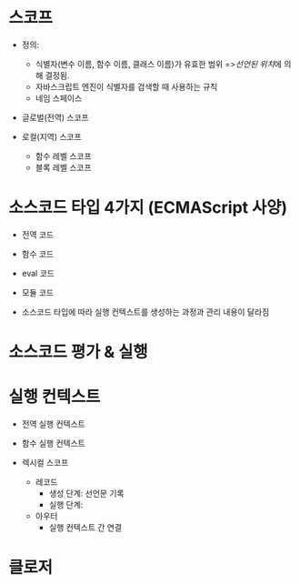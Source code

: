 # 스코프

- 정의:

  - 식별자(변수 이름, 함수 이름, 클래스 이름)가 유효한 범위 =>*선언된 위치*에 의해 결정됨.
  - 자바스크립트 엔진이 식별자를 검색할 때 사용하는 규칙
  - 네임 스페이스

- 글로벌(전역) 스코프
- 로컬(지역) 스코프
  - 함수 레벨 스코프
  - 블록 레벨 스코프

# 소스코드 타입 4가지 (ECMAScript 사양)

- 전역 코드
- 함수 코드
- eval 코드
- 모듈 코드

- 소스코드 타입에 따라 실행 컨텍스트를 생성하는 과정과 관리 내용이 달라짐

# 소스코드 평가 & 실행

# 실행 컨텍스트

- 전역 실행 컨텍스트
- 함수 실행 컨텍스트

- 렉시컬 스코프
  - 레코드
    - 생성 단계: 선언문 기록
    - 실행 단계:
  - 아우터
    - 실행 컨텍스트 간 연결

# 클로저
